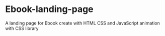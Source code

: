# Ebook-landing-page
A landing page for Ebook create with HTML CSS and JavaScript animation with CSS library 
